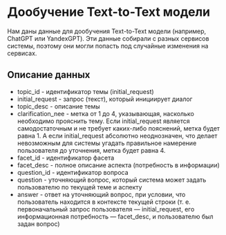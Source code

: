 # Дообучение Text-to-Text модели
Нам даны данные для дообучения Text-to-Text модели (например, ChatGPT или YandexGPT). Эти данные собирали с разных сервисов системы, поэтому они могли попасть под случайные изменения на сервисах.

## Описание данных
* topic_id - идентификатор темы (initial_request)
* initial_request - запрос (текст), который инициирует диалог
* topic_desc - описание темы
* clarification_nee - метка от 1 до 4, указывающая, насколько необходимо прояснить тему. Если initial_request является самодостаточным и не требует каких-либо пояснений, метка будет равна 1. А если initial_request абсолютно неоднозначен, что делает невозможным для системы угадать правильное намерение пользователя до уточнения, метка будет равна 4.
* facet_id - идентификатор фасета
* facet_desc - полное описание аспекта (потребность в информации)
* question_id - идентификатор вопроса
* question - уточняющий вопрос, который система может задать пользователю по текущей теме и аспекту
* answer - ответ на уточняющий вопрос, при условии, что пользователь находится в контексте текущей строки (т. е. первоначальный запрос пользователя — initial_request, его информационная потребность — facet_desc, и пользователю был задан вопрос)
